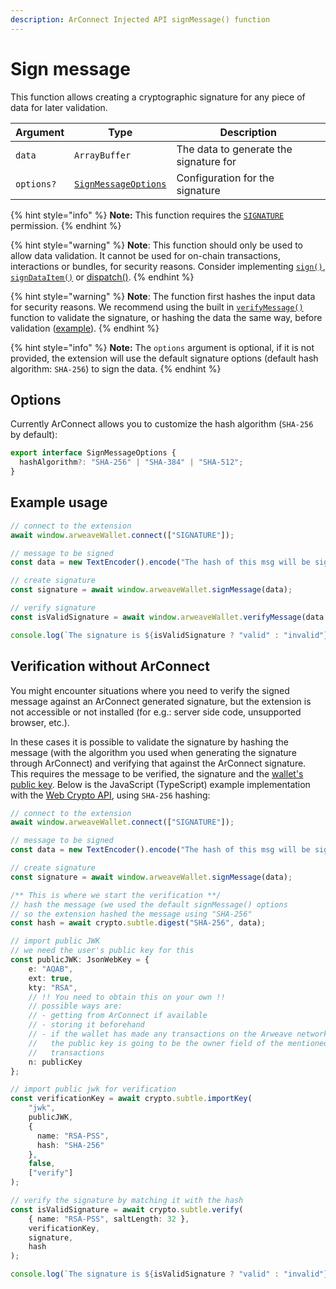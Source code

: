 ```yaml
---
description: ArConnect Injected API signMessage() function
---
```


# Sign message

This function allows creating a cryptographic signature for any piece of data for later validation.

| Argument   | Type                                            | Description                            |
| ---------- | ----------------------------------------------- | -------------------------------------- |
| `data`     | `ArrayBuffer`                                   | The data to generate the signature for |
| `options?` | [`SignMessageOptions`](sign-message.md#options) | Configuration for the signature        |

{% hint style="info" %}
**Note:** This function requires the [`SIGNATURE`](sign.md) permission.
{% endhint %}

{% hint style="warning" %}
**Note**: This function should only be used to allow data validation. It cannot be used for on-chain transactions, interactions or bundles, for security reasons. Consider implementing [`sign()`](sign.md), [`signDataItem()`](sign-dataitem.md) or [dispatch()](dispatch.md).
{% endhint %}

{% hint style="warning" %}
**Note**: The function first hashes the input data for security reasons. We recommend using the built in [`verifyMessage()`](verify-message.md) function to validate the signature, or hashing the data the same way, before validation ([example](sign-message.md#verification-without-arconnect)).
{% endhint %}

{% hint style="info" %}
**Note:** The `options` argument is optional, if it is not provided, the extension will use the default signature options (default hash algorithm: `SHA-256`) to sign the data.
{% endhint %}

## Options

Currently ArConnect allows you to customize the hash algorithm (`SHA-256` by default):

```typescript
export interface SignMessageOptions {
  hashAlgorithm?: "SHA-256" | "SHA-384" | "SHA-512";
}
```

## Example usage

```ts
// connect to the extension
await window.arweaveWallet.connect(["SIGNATURE"]);

// message to be signed
const data = new TextEncoder().encode("The hash of this msg will be signed.");

// create signature
const signature = await window.arweaveWallet.signMessage(data);

// verify signature
const isValidSignature = await window.arweaveWallet.verifyMessage(data, signature);

console.log(`The signature is ${isValidSignature ? "valid" : "invalid"}`);
```

## Verification without ArConnect

You might encounter situations where you need to verify the signed message against an ArConnect generated signature, but the extension is not accessible or not installed (for e.g.: server side code, unsupported browser, etc.).

In these cases it is possible to validate the signature by hashing the message (with the algorithm you used when generating the signature through ArConnect) and verifying that against the ArConnect signature. This requires the message to be verified, the signature and the [wallet's public key](get-active-public-key.md). Below is the JavaScript (TypeScript) example implementation with the [Web Crypto API](https://developer.mozilla.org/en-US/docs/Web/API/Web\_Crypto\_API), using `SHA-256` hashing:

```typescript
// connect to the extension
await window.arweaveWallet.connect(["SIGNATURE"]);

// message to be signed
const data = new TextEncoder().encode("The hash of this msg will be signed.");

// create signature
const signature = await window.arweaveWallet.signMessage(data);

/** This is where we start the verification **/
// hash the message (we used the default signMessage() options
// so the extension hashed the message using "SHA-256"
const hash = await crypto.subtle.digest("SHA-256", data);

// import public JWK
// we need the user's public key for this
const publicJWK: JsonWebKey = {
    e: "AQAB",
    ext: true,
    kty: "RSA",
    // !! You need to obtain this on your own !!
    // possible ways are: 
    // - getting from ArConnect if available
    // - storing it beforehand
    // - if the wallet has made any transactions on the Arweave network
    //   the public key is going to be the owner field of the mentioned
    //   transactions
    n: publicKey
};

// import public jwk for verification
const verificationKey = await crypto.subtle.importKey(
    "jwk",
    publicJWK,
    {
      name: "RSA-PSS",
      hash: "SHA-256"
    },
    false,
    ["verify"]
);

// verify the signature by matching it with the hash
const isValidSignature = await crypto.subtle.verify(
    { name: "RSA-PSS", saltLength: 32 },
    verificationKey,
    signature,
    hash
);

console.log(`The signature is ${isValidSignature ? "valid" : "invalid"}`);
```
